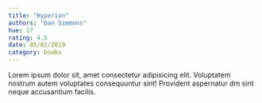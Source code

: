 ```yaml
---
title: "Hyperion"
authors: "Dan Simmons"
hue: 17
rating: 4.5
date: 05/02/2019
category: books
---
```


Lorem ipsum dolor sit, amet consectetur adipisicing elit. Voluptatem nostrum autem voluptates consequuntur sint! Provident aspernatur dm sint neque accusantium facilis.